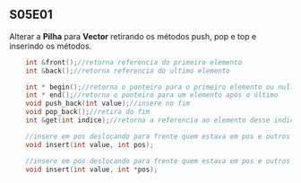 


## S05E01

Alterar a **Pilha** para **Vector** retirando os métodos push, pop e top e inserindo os métodos.

```c++
    int &front();//retorna referencia do primeiro elemento
    int &back();//retorna referencia do ultimo elemento

    int * begin();//retorna o ponteiro para o primeiro elemento ou nullptr
    int * end();//retorna o ponteiro para um elemento após o último
    void push_back(int value);//insere no fim
    void pop_back();//retira do fim
    int &get(int indice);//retorna a referencia ao elemento desse indice

    //insere em pos deslocando para frente quem estava em pos e outros
    void insert(int value, int pos);

    //insere em pos deslocando para frente quem estava em pos e outros
    void insert(int value, int *pos);
``` 
